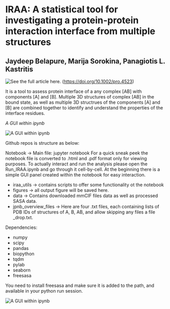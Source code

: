 # IRAA: A statistical tool for investigating a protein-protein interaction interface from multiple structures

## Jaydeep Belapure, Marija Sorokina, Panagiotis L. Kastritis


![See the full article here.](https://doi.org/10.1002/pro.4523) (https://doi.org/10.1002/pro.4523)


It is a tool to assess protein interface of a any complex [AB] with components [A] and [B].
Multiple 3D structures of complex [AB] in the bound state, as well as multiple 3D structrues of the components [A] and [B] are combined together to identify and understand the properties of the interface residues.

*A GUI within ipynb*

![A GUI within ipynb](https://github.com/kastritislab/IRAA/blob/main/screen_shot_v2.gif)

Github repos is structure as below:

Notebook -> Main file: jupyter notebook 
For a quick sneak peek the notebook file is converted to .html and .pdf format only for viewing purposes. To actually interact and run the analysis please open the Run_IRAA.ipynb and go through it cell-by-cell. At the beginning there is a simple GUI panel created within the notebook for easy interaction.

* iraa_utils -> contains scripts to offer some functionality ot the notebook
* figures -> all output figure will be saved here.
* data -> Contains downloaded mmCIF files data as well as processed SASA data. 
* jpnb_overview_files -> Here are four .txt files, each containing lists of PDB IDs of structures of A, B, AB, and allow skipping any files a file \_drop.txt. 

Dependencies:
- numpy
- scipy
- pandas
- biopython
- tqdm
- pylab
- seaborn
- freesasa

You need to install freesasa and make sure it is added to the path, and available in your python run session.

![A GUI within ipynb](https://github.com/kastritislab/IRAA/blob/main/Screenshot_IRAA_GUI_within_notebook.png)


